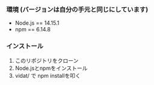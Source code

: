 ### 環境 (バージョンは自分の手元と同じにしています)
* Node.js == 14.15.1
* npm == 6.14.8
### インストール
1. このリポジトリをクローン
2. Node.jsとnpmをインストール
3. vidat/ で npm installを叩く
